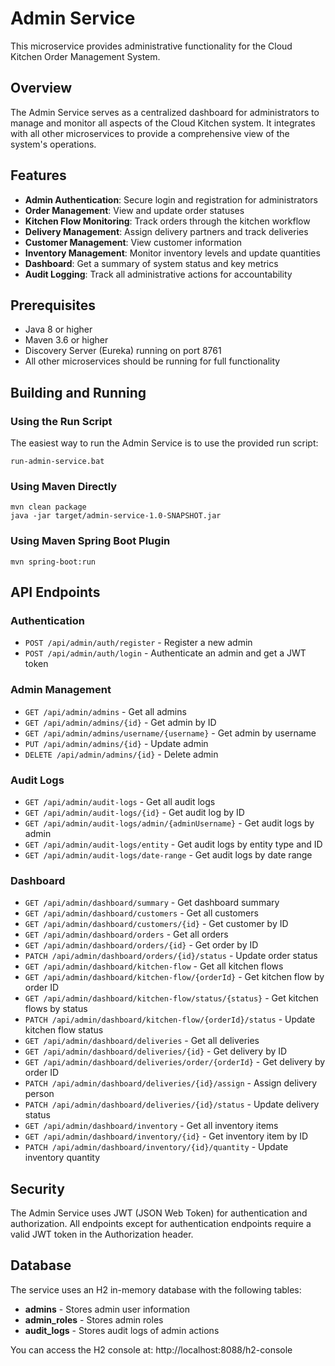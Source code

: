 # Admin Service

This microservice provides administrative functionality for the Cloud Kitchen Order Management System.

## Overview

The Admin Service serves as a centralized dashboard for administrators to manage and monitor all aspects of the Cloud Kitchen system. It integrates with all other microservices to provide a comprehensive view of the system's operations.

## Features

- **Admin Authentication**: Secure login and registration for administrators
- **Order Management**: View and update order statuses
- **Kitchen Flow Monitoring**: Track orders through the kitchen workflow
- **Delivery Management**: Assign delivery partners and track deliveries
- **Customer Management**: View customer information
- **Inventory Management**: Monitor inventory levels and update quantities
- **Dashboard**: Get a summary of system status and key metrics
- **Audit Logging**: Track all administrative actions for accountability

## Prerequisites

- Java 8 or higher
- Maven 3.6 or higher
- Discovery Server (Eureka) running on port 8761
- All other microservices should be running for full functionality

## Building and Running

### Using the Run Script

The easiest way to run the Admin Service is to use the provided run script:

```
run-admin-service.bat
```

### Using Maven Directly

```
mvn clean package
java -jar target/admin-service-1.0-SNAPSHOT.jar
```

### Using Maven Spring Boot Plugin

```
mvn spring-boot:run
```

## API Endpoints

### Authentication

- `POST /api/admin/auth/register` - Register a new admin
- `POST /api/admin/auth/login` - Authenticate an admin and get a JWT token

### Admin Management

- `GET /api/admin/admins` - Get all admins
- `GET /api/admin/admins/{id}` - Get admin by ID
- `GET /api/admin/admins/username/{username}` - Get admin by username
- `PUT /api/admin/admins/{id}` - Update admin
- `DELETE /api/admin/admins/{id}` - Delete admin

### Audit Logs

- `GET /api/admin/audit-logs` - Get all audit logs
- `GET /api/admin/audit-logs/{id}` - Get audit log by ID
- `GET /api/admin/audit-logs/admin/{adminUsername}` - Get audit logs by admin
- `GET /api/admin/audit-logs/entity` - Get audit logs by entity type and ID
- `GET /api/admin/audit-logs/date-range` - Get audit logs by date range

### Dashboard

- `GET /api/admin/dashboard/summary` - Get dashboard summary
- `GET /api/admin/dashboard/customers` - Get all customers
- `GET /api/admin/dashboard/customers/{id}` - Get customer by ID
- `GET /api/admin/dashboard/orders` - Get all orders
- `GET /api/admin/dashboard/orders/{id}` - Get order by ID
- `PATCH /api/admin/dashboard/orders/{id}/status` - Update order status
- `GET /api/admin/dashboard/kitchen-flow` - Get all kitchen flows
- `GET /api/admin/dashboard/kitchen-flow/{orderId}` - Get kitchen flow by order ID
- `GET /api/admin/dashboard/kitchen-flow/status/{status}` - Get kitchen flows by status
- `PATCH /api/admin/dashboard/kitchen-flow/{orderId}/status` - Update kitchen flow status
- `GET /api/admin/dashboard/deliveries` - Get all deliveries
- `GET /api/admin/dashboard/deliveries/{id}` - Get delivery by ID
- `GET /api/admin/dashboard/deliveries/order/{orderId}` - Get delivery by order ID
- `PATCH /api/admin/dashboard/deliveries/{id}/assign` - Assign delivery person
- `PATCH /api/admin/dashboard/deliveries/{id}/status` - Update delivery status
- `GET /api/admin/dashboard/inventory` - Get all inventory items
- `GET /api/admin/dashboard/inventory/{id}` - Get inventory item by ID
- `PATCH /api/admin/dashboard/inventory/{id}/quantity` - Update inventory quantity

## Security

The Admin Service uses JWT (JSON Web Token) for authentication and authorization. All endpoints except for authentication endpoints require a valid JWT token in the Authorization header.

## Database

The service uses an H2 in-memory database with the following tables:

- **admins** - Stores admin user information
- **admin_roles** - Stores admin roles
- **audit_logs** - Stores audit logs of admin actions

You can access the H2 console at: http://localhost:8088/h2-console
